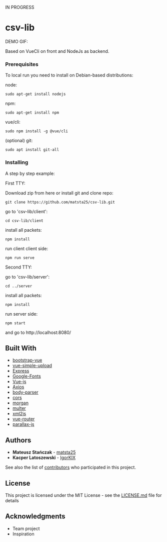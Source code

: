 IN PROGRESS

# csv-lib

DEMO GIF:

<!-- <img src="https://github.com/matsta25/em-chat/blob/master/e-m_demogif.gif" alt="alt tag" style="max-width:100%;"> -->

Based on VueCli on front and NodeJs as backend.

### Prerequisites

To local run you need to install on Debian-based distributions:

node:
```
sudo apt-get install nodejs
```

npm:
```
sudo apt-get install npm
```

vue/cli:
```
sudo npm install -g @vue/cli
```

(optional) git:
```
sudo apt install git-all
```

### Installing

A step by step example: 

First TTY:

Download zip from here or install git and clone repo:

```
git clone https://github.com/matsta25/csv-lib.git
```

go to 'csv-lib/client':

```
cd csv-lib/client
```

install all packets:

```
npm install
```

run client client side:

```
npm run serve
```

Second TTY:

go to 'csv-lib/server':

```
cd ../server
```

install all packets:

```
npm install
```

run server side:

```
npm start
```

and go to http://localhost:8080/

## Built With

* [bootstrap-vue](https://bootstrap-vue.js.org/)
* [vue-simple-upload](https://saivarunk.github.io/vue-simple-upload/)
* [Express](https://expressjs.com/) 
* [Google-Fonts](https://fonts.google.com/) 
* [Vue-js](https://vuejs.org/)
* [Axios](https://github.com/axios/axios)
* [body-parser](https://www.npmjs.com/package/body-parser)
* [cors](https://www.npmjs.com/package/cors)
* [morgan](https://www.npmjs.com/package/morgan)
* [multer](https://www.npmjs.com/package/multer)
* [xml2js](https://www.npmjs.com/package/xml2js)
* [vue-router](https://router.vuejs.org/)
* [parallax-js](http://matthew.wagerfield.com/parallax/)

## Authors

* **Mateusz Stańczak** - [matsta25](https://github.com/matsta25)
* **Kacper Latoszewski** - [IgorKIX](https://github.com/dootirl)

See also the list of [contributors](https://github.com/matsta25/csv-lib/graphs/contributors) who participated in this project.

## License

This project is licensed under the MIT License - see the [LICENSE.md](https://github.com/matsta25/csv-lib/blob/master/LICENSE) file for details

## Acknowledgments

* Team project 
* Inspiration
